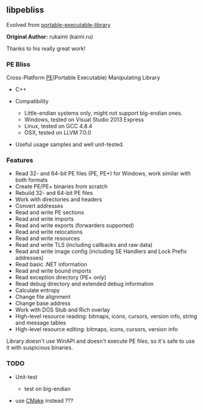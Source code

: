libpebliss
---
Evolved from [portable-executable-library](https://code.google.com/p/portable-executable-library)

**Original Author:** rukaimi (kaimi.ru)

Thanks to his really great work!


### PE Bliss
Cross-Platform [PE](https://en.wikipedia.org/wiki/Portable_Executable)(Portable Executable) Manipulating Library
* C++
* Compatibility
  * Little-endian systems only, might not support big-endian ones.
  * Windows, tested on Visual Studio 2013 Express
  * Linux, tested on GCC 4.8.4
  * OSX, tested on LLVM 7.0.0

* Useful usage samples and well unit-tested.

### Features

* Read 32- and 64-bit PE files (PE, PE+) for Windows, work similar with both formats
* Create PE/PE+ binaries from scratch
* Rebuild 32- and 64-bit PE files
* Work with directories and headers
* Convert addresses
* Read and write PE sections
* Read and write imports
* Read and write exports (forwarders supported)
* Read and write relocations
* Read and write resources
* Read and write TLS (including callbacks and raw data)
* Read and write image config (including SE Handlers and Lock Prefix addresses)
* Read basic .NET information
* Read and write bound imports
* Read exception directory (PE+ only)
* Read debug directory and extended debug information
* Calculate entropy
* Change file alignment
* Change base address
* Work with DOS Stub and Rich overlay
* High-level resource reading: bitmaps, icons, cursors, version info, string and message tables
* High-level resource editing: bitmaps, icons, cursors, version info

Library doesn't use WinAPI and doesn't execute PE files, so it's safe to use it with suspicious binaries.

### TODO

* Unit-test
  * test on big-endian

* use [CMake](http://cmake.org) instead ???

